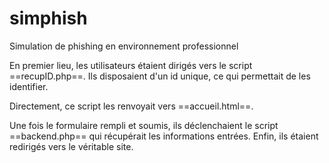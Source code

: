 # simphish
Simulation de phishing en environnement professionnel

En premier lieu, les utilisateurs étaient dirigés vers le script ==recupID.php==.
Ils disposaient d'un id unique, ce qui permettait de les identifier.

Directement, ce script les renvoyait vers ==accueil.html==.

Une fois le formulaire rempli et soumis, ils déclenchaient le script ==backend.php== qui récupérait les informations entrées.
Enfin, ils étaient redirigés vers le véritable site.
